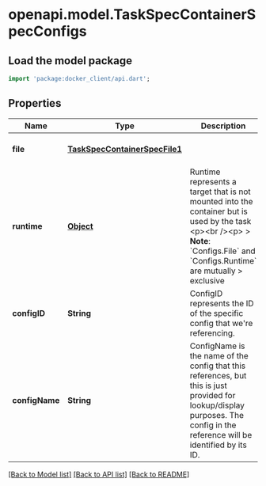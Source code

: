 # openapi.model.TaskSpecContainerSpecConfigs

## Load the model package
```dart
import 'package:docker_client/api.dart';
```

## Properties
Name | Type | Description | Notes
------------ | ------------- | ------------- | -------------
**file** | [**TaskSpecContainerSpecFile1**](TaskSpecContainerSpecFile1.md) |  | [optional] [default to null]
**runtime** | [**Object**](.md) | Runtime represents a target that is not mounted into the container but is used by the task  &lt;p&gt;&lt;br /&gt;&lt;p&gt;  &gt; **Note**: &#x60;Configs.File&#x60; and &#x60;Configs.Runtime&#x60; are mutually &gt; exclusive  | [optional] [default to null]
**configID** | **String** | ConfigID represents the ID of the specific config that we&#39;re referencing.  | [optional] [default to null]
**configName** | **String** | ConfigName is the name of the config that this references, but this is just provided for lookup/display purposes. The config in the reference will be identified by its ID.  | [optional] [default to null]

[[Back to Model list]](../README.md#documentation-for-models) [[Back to API list]](../README.md#documentation-for-api-endpoints) [[Back to README]](../README.md)


